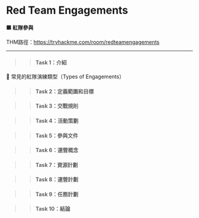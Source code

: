 # Red Team Engagements

**🟥 紅隊參與**

THM路徑：https://tryhackme.com/room/redteamengagements

---

>> #### Task 1：介紹

📌 常見的紅隊演練類型（Types of Engagements）

>> #### Task 2：定義範圍和目標

>> #### Task 3：交戰規則

>> #### Task 4：活動策劃

>> #### Task 5：參與文件

>> #### Task 6：運營概念

>> #### Task 7：資源計劃

>> #### Task 8：運營計劃

>> #### Task 9：任務計劃

>> #### Task 10：結論